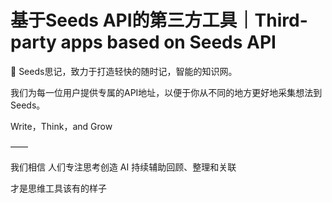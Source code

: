 # 基于Seeds API的第三方工具｜Third-party apps based on Seeds API 

🌱 Seeds思记，致力于打造轻快的随时记，智能的知识网。

我们为每一位用户提供专属的API地址，以便于你从不同的地方更好地采集想法到Seeds。

Write，Think，and Grow

——

我们相信
人们专注思考创造
AI 持续辅助回顾、整理和关联

才是思维工具该有的样子



